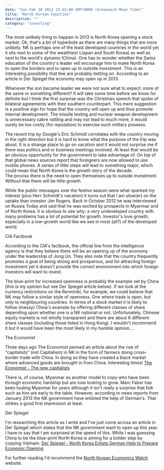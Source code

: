 ```yaml
---
date: "Sun Feb 10 2013 23:52:00 GMT+0000 (Greenwich Mean Time)"
title: "North Korean Equities"
description: ""
category: "investing"
---
```

The most unlikely thing to happen in 2013 is North Korea opening a stock market. Ok, that's a bit of hyperbole as there are many things that are more unlikely. NK is perhaps one of the least developed countries in the world yet it sits next to some of the wealthiest (Japan and South Korea) as well as next to the world's dynamo (China). One has to wonder whether the Swiss education of the country's leader will encourage him to make North Korea to open the borders and to open up to outside investment. This is an interesting possibility that few are probably betting on. According to an article in Der Spiegel the economy may open up in 2013.

Whenever the son became leader we were not sure what to expect: more of the same or something different? It will take some time before we know for definite but I think the first surprise was the Christmas speech that spoke of bilateral agreements with their southern counterpart. This mere suggestion is a positive sign for hope that the country will open up and thus promote internal development. The missile testing and nuclear weapon development is unnecessary sabre rattling and may not lead to much more, it would surely be too costly (for reputation) to exercise such military prowess.

The recent trip by Google's Eric Schmidt correlates with the country moving in the right direction but it is hard to know what the purpose of the trip was about. It is a strange place to go on vacation and it would not surprise me if there was politics and or business meetings involved. At least that would be an obvious opportunity for the government to take advantage of. On top of that global news sources report that foreigners are now allowed to use mobile phones. A series of little steps will lead to something major, which could mean that North Korea is the growth story of the decade. The proviso there is the need to open themselves up to outside investment. Without that there will be little growth.

While the public messages over the festive season were what sparked my interest (plus Herr Schmidt's vacation) it turns out that I am slow(er) on the uptake than investor Jim Rogers. Back in October 2012 he was interviewed on Russia Today and said that he was excited by prospects in Myanmar and of North Korea. It is obvious to see why: a very undeveloped country with many problems has a lot of potential for growth. Investor's love growth, especially in a low-growth world like we see in most (all?) of the developed world.

CIA Factbook

According to the CIA's factbook, the official line from the intelligence agency is that they believe there will be an opening up of the economy under the leadership of Jong Un. They also note that the country frequently promotes a goal of being strong and prosperous, and for attracting foreign investment yet it doesn't provide the correct environment into which foreign investors will want to invest.

The blue-print for increased openness is probably the example set by China (this is my opinion but see Der Spiegel article below). If we look at the currency restrictions on the Renminbi, for example, we could believe that NK may follow a similar style of openness. One where trade is open, but only to neighbouring countries. In terms of a stock market it is likely to follow (messy) China's example by offering different classes of share depending upon whether one is a NK national or not. Unfortunately, Chinese equity markets is not wholly transparent and there are about 6 different share classes (including those listed in Hong Kong). I wouldn't recommend it but it would have been the most likely in my humble opinion....

The Economist

Three days ago The Economist penned an article about the rise of "capitalists" (not Capitalism) in NK in the form of farmers doing cross-border trade with China. In doing so they have created a black market where advanced goods are brought in from China. Interesting times! [The Economist - The new capitalists](/web/20130905140421/http://www.economist.com/news/leaders/21571421-even-another-nuclear-provocation-looms-hope-glimmers-worlds-most-oppressed-people "The Economist - The New Capitalists")

There is, of course, Myanmar as another model to copy who have been through economic hardship but are now looking to grow. Marc Faber has been touting Myanmar for years although it isn't really a surprise that folk such as him are early to the table. However, according to news reports from January 2013 the NK government have enlisted the help of German's. That strikes a good first impression at least.

Der Spiegel

I'm researching this article as I write and I've just come across an article in Der Spiegel which states that the NK government want to open up this year. I have to say that I am surprised at the speed of this. While I was guessing China to be the blue-print North Korea is aiming for a bolder step by copying Vietnam. [Der Spiegel - North Korea Enlists German Help to Prepare Economic Opening](/web/20130905140421/http://www.spiegel.de/international/world/german-paper-reports-north-korea-preparing-economic-opening-a-875844.html "Der Spiegel")

For further reading I'd recommend the [North Korean Economics Watch](/web/20130905140421/http://www.nkeconwatch.com/ "North Korea Economics Watch") website.